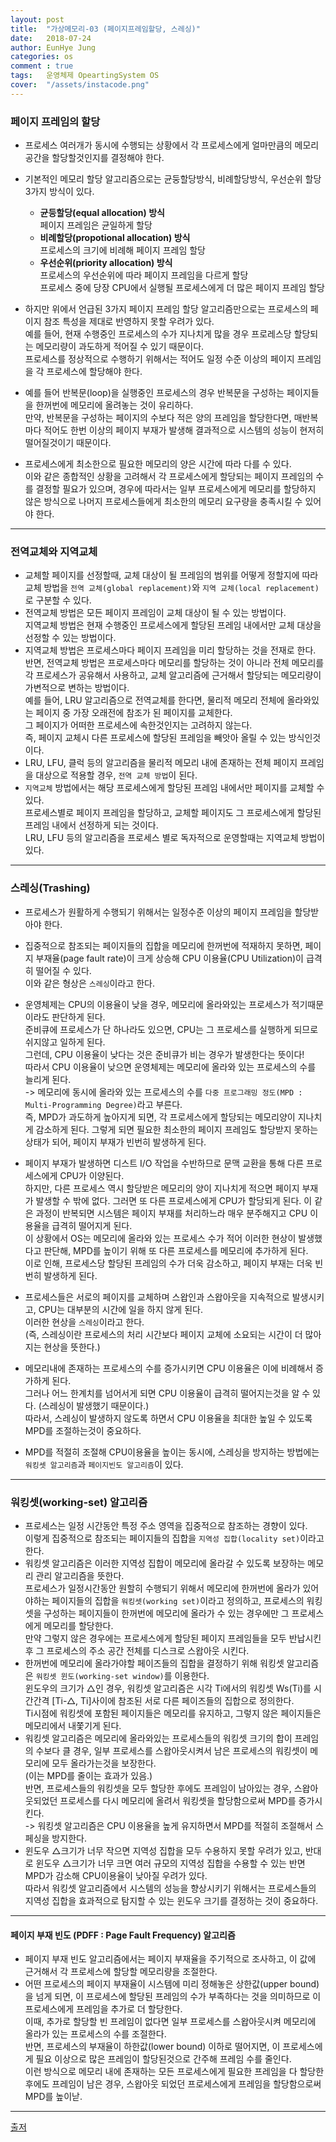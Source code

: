```yaml
---
layout: post
title:  "가상메모리-03 (페이지프레임할당, 스레싱)"
date:   2018-07-24
author: EunHye Jung
categories: os
comment : true
tags:	운영체제 OpeartingSystem OS
cover:  "/assets/instacode.png"
---
```


   

   

### 페이지 프레임의 할당       
   

* 프로세스 여러개가 동시에 수행되는 상황에서 각 프로세스에게 얼마만큼의 메모리 공간을 할당할것인지를 결정해야 한다.  
* 기본적인 메모리 할당 알고리즘으로는 균둥할당방식, 비례할당방식, 우선순위 할당 3가지 방식이 있다.  
  * <b>균등할당(equal allocation) 방식 </b>  
   페이지 프레임은 균일하게 할당  
  * <b>비례할당(propotional allocation) 방식 </b>  
   프로세스의 크기에 비례해 페이지 프레임 할당  
  * <b>우선순위(priority allocation) 방식 </b>  
   프로세스의 우선순위에 따라 페이지 프레임을 다르게 할당   
   프로세스 중에 당장 CPU에서 실행될 프로세스에게 더 많은 페이지 프레임 할당
   
* 하지만 위에서 언급된 3가지 페이지 프레임 할당 알고리즘만으로는 프로세스의 페이지 참조 특성을 제대로 반영하지 못할 우려가 있다.  
  예를 들어, 현재 수행중인 프로세스의 수가 지나치게 많을 경우 프로레스당 할당되는 메모리량이 과도하게 적어질 수 있기 때문이다.  
  프로세스를 정상적으로 수행하기 위해서는 적어도 일정 수준 이상의 페이지 프레임을 각 프로세스에 할당해야 한다.  
* 예를 들어 반복문(loop)을 실행중인 프로세스의 경우 반복문을 구성하는 페이지들을 한꺼번에 메모리에 올려놓는 것이 유리하다.  
  만약, 반복문을 구성하는 페이지의 수보다 적은 양의 프레임을 할당한다면, 매반복마다 적어도 한번 이상의 페이지 부재가 발생해 결과적으로 시스템의 성능이 현저히 떨어질것이기 때문이다.   
* 프로세스에게 최소한으로 필요한 메모리의 양은 시간에 따라 다를 수 있다.   
  이와 같은 종합적인 상황을 고려해서 각 프로세스에게 할당되는 페이지 프레임의 수를 결정할 필요가 있으며, 경우에 따라서는 일부 프로세스에게 메모리를 할당하지 않은 방식으로 나머지 프로세스들에게 최소한의 메모리 요구량을 충족시킬 수 있어야 한다.  
    
   
- - -   
    
    
### 전역교체와 지역교체    
    
* 교체할 페이지를 선정할때, 교체 대상이 될 프레임의 범위를 어떻게 정할지에 따라 교체 방법을 `전역 교체(global replacement)`와 `지역 교체(local replacement)`로 구분할 수 있다.  
* 전역교체 방법은 모든 페이지 프레임이 교체 대상이 될 수 있는 방법이다.  
  지역교체 방법은 현재 수행중인 프로세스에게 할당된 프레임 내에서만 교체 대상을 선정할 수 있는 방법이다.  
* 지역교체 방법은 프로세스마다 페이지 프레임을 미리 할당하는 것을 전재로 한다.  
  반면, 전역교체 방법은 프로세스마다 메모리를 할당하는 것이 아니라 전체 메모리를 각 프로세스가 공유해서 사용하고, 교체 알고리즘에 근거해서 할당되는 메모리량이 가변적으로 변하는 방법이다.  
  예를 들어, LRU 알고리즘으로 전역교체를 한다면, 물리적 메모리 전체에 올라와있는 페이지 중 가장 오래전에 참조가 된 페이지를 교체한다.  
  그 페이지가 어떠한 프로세스에 속한것인지는 고려하지 않는다.  
  즉, 페이지 교체시 다른 프로세스에 할당된 프레임을 빼앗아 올릴 수 있는 방식인것이다.   
* LRU, LFU, 클럭 등의 알고리즘을 물리적 메모리 내에 존재하는 전체 페이지 프레임을 대상으로 적용할 경우, `전역 교체 방법`이 된다.  
* `지역교체` 방법에서는 해당 프로세스에게 할당된 프레임 내에서만 페이지를 교체할 수 있다.  
  프로세스별로 페이지 프레임을 할당하고, 교체할 페이지도 그 프로세스에게 할당된 프레임 내에서 선정하게 되는 것이다.   
  LRU, LFU 등의 알고리즘을 프로세스 별로 독자적으로 운영할때는 지역교체 방법이 있다.   
    
    
- - -   
     
     
### 스레싱(Trashing)   
    
    
* 프로세스가 원활하게 수행되기 위해서는 일정수준 이상의 페이지 프레임을 할당받아야 한다.  
* 집중적으로 참조되는 페이지들의 집합을 메모리에 한꺼번에 적재하지 못하면, 페이지 부재율(page fault rate)이 크게 상승해 CPU 이용율(CPU Utilization)이 급격히 떨어질 수 있다.  
  이와 같은 형상은 `스레싱`이라고 한다.   
* 운영체제는 CPU의 이용율이 낮을 경우, 메모리에 올라와있는 프로세스가 적기때문이라도 판단하게 된다.  
  준비큐에 프로세스가 단 하나라도 있으면, CPU는 그 프로세스를 실행하게 되므로 쉬지않고 일하게 된다.  
  그런데, CPU 이용율이 낮다는 것은 준비큐가 비는 경우가 발생한다는 뜻이다!   
  따라서 CPU 이용율이 낮으면 운영체제는 메모리에 올라와 있는 프로세스의 수를 늘리게 된다.  
  -> 메모리에 동시에 올라와 있는 프로세스의 수를 `다중 프로그래밍 정도(MPD : Multi-Programming Degree)`라고 부른다.   
  즉, MPD가 과도하게 높아지게 되면, 각 프로세스에게 할당되는 메모리양이 지나치게 감소하게 된다. 그렇게 되면 필요한 최소한의 페이지 프레임도 할당받지 못하는 상태가 되어, 페이지 부재가 빈번히 발생하게 된다.   
* 페이지 부재가 발생하면 디스트 I/O 작업을 수반하므로 문맥 교환을 통해 다른 프로세스에게 CPU가 이양된다.  
  하지만, 다른 프로세스 역시 할당받은 메모리의 양이 지나치게 적으면 페이지 부재가 발생할 수 밖에 없다. 그러면 또 다른 프로세스에게 CPU가 할당되게 된다. 이 같은 과정이 반복되면 시스템은 페이지 부재를 처리하느라 매우 분주해지고 CPU 이용율을 급격히 떨어지게 된다.  
  이 상황에서 OS는 메모리에 올라와 있는 프로세스 수가 적어 이러한 현상이 발생했다고 판단해, MPD를 높이기 위해 또 다른 프로세스를 메모리에 추가하게 된다.  
  이로 인해, 프로세스당 할당된 프레임의 수가 더욱 감소하고, 페이지 부재는 더욱 빈번히 발생하게 된다.  
* 프로세스들은 서로의 페이지를 교체하며 스왑인과 스왑아웃을 지속적으로 발생시키고, CPU는 대부분의 시간에 일을 하지 않게 된다.  
  이러한 현상을 `스레싱`이라고 한다.  
  (즉, 스레싱이란 프로세스의 처리 시간보다 페이지 교체에 소요되는 시간이 더 많아지는 현상을 뜻한다.)   
    
* 메모리내에 존재하는 프로세스의 수를 증가시키면 CPU 이용율은 이에 비례해서 증가하게 된다.   
 그러나 어느 한계치를 넘어서게 되면 CPU 이용율이 급격히 떨어지는것을 알 수 있다. (스레싱이 발생했기 때문이다.)  
 따라서, 스레싱이 발생하지 않도록 하면서 CPU 이용율을 최대한 높일 수 있도록 MPD를 조절하는것이 중요하다.  
* MPD를 적절히 조절해 CPU이용율을 높이는 동시에, 스레싱을 방지하는 방법에는 `워킹셋 알고리즘`과 `페이지빈도 알고리즘`이 있다.  
    
- - -  
   
   
### 워킹셋(working-set) 알고리즘   
   
* 프로세스는 일정 시간동안 특정 주소 영역을 집중적으로 참조하는 경향이 있다.  
  이렇게 집중적으로 참조되는 페이지들의 집합을 `지역성 집합(locality set)`이라고 한다.  
* 워킹셋 알고리즘은 이러한 지역성 집합이 메모리에 올라갈 수 있도록 보장하는 메모리 관리 알고리즘을 뜻한다.  
  프로세스가 일정시간동안 원할히 수행되기 위해서 메모리에 한꺼번에 올라가 있어야하는 페이지들의 집합을 `워킹셋(working set)`이라고 정의하고, 프로세스의 워킹셋을 구성하는 페이지들이 한꺼번에 메모리에 올라가 수 있는 경우에만 그 프로세스에게 메모리를 할당한다.  
  만약 그렇지 않은 경우에는 프로세스에게 할당된 페이지 프레임들을 모두 반납시킨 후 그 프로세스의 주소 공간 전체를 디스크로 스왑아웃 시킨다.   
* 한꺼번에 메모리에 올라가야할 페이즈들의 집합을 결정하기 위해 워킹셋 알고리즘은 `워킹셋 윈도(working-set window)`를 이용한다.     
  윈도우의 크기가 △인 경우, 워킹셋 알고리즘은 시각 Ti에서의 워킹셋 Ws(Ti)를 시간간격 [Ti-△, Ti]사이에 참조된 서로 다른 페이즈들의 집합으로 정의한다.  
  Ti시점에 워킹셋에 포함된 페이지들은 메모리를 유지하고, 그렇지 않은 페이지들은 메모리에서 내쫓기게 된다.  
* 워킹셋 알고리즘은 메모리에 올라와있는 프로세스들의 워킹셋 크기의 합이 프레임의 수보다 클 경우, 일부 프로세스를 스왑아웃시켜서 남은 프로세스의 워킹셋이 메모리에 모두 올라가는것을 보장한다.  
  (이는 MPD를 줄이는 효과가 있음.)  
   반면, 프로세스들의 워킹셋을 모두 할당한 후에도 프레임이 남아있는 경우, 스왑아웃되었던 프로세스를 다시 메모리에 올려서 워킹셋을 할당함으로써 MPD를 증가시킨다.  
  -> 워킹셋 알고리즘은 CPU 이용율을 높게 유지하면서 MPD를 적절히 조절해서 스페싱을 방지한다.   
* 윈도우 △크기가 너무 작으면 지역성 집합을 모두 수용하지 못할 우려가 있고, 반대로 윈도우 △크기가 너무 크면 여러 규모의 지역성 집합을 수용할 수 있는 반면 MPD가 감소해 CPU이용율이 낮아질 우려가 있다.  
  따라서 워킹셋 알고리즘에서 시스템의 성능을 향상시키기 위해서는 프로세스들의 지역성 집합을 효과적으로 탐지할 수 있는 윈도우 크기를 결정하는 것이 중요하다.  
  
  
_ _ _   
  
   
#### 페이지 부재 빈도 (PDFF : Page Fault Frequency) 알고리즘   
  
* 페이지 부재 빈도 알고리즘에서는 페이지 부재율을 주기적으로 조사하고, 이 값에 근거해서 각 프로세스에 할당할 메모리량을 조절한다.  
* 어떤 프로세스의 페이지 부재율이 시스템에 미리 정해놓은 상한값(upper bound)을 넘게 되면, 이 프로세스에 할당된 프레임의 수가 부족하다는 것을 의미하므로 이 프로세스에게 프레임을 추가로 더 할당한다.  
  이때, 추가로 할당할 빈 프레임이 없다면 일부 프로세스를 스왑아웃시켜 메모리에 올라가 있는 프로세스의 수를 조절한다.   
  반면, 프로세스의 부재율이 하한값(lower bound) 이하로 떨어지면, 이 프로세스에게 필요 이상으로 많은 프레임이 할당된것으로 간주해 프레임 수를 줄인다.  
  이런 방식으로 메모리 내에 존재하는 모든 프로세스에게 필요한 프레임을 다 할당한 후에도 프레임이 남은 경우, 스왑아웃 되었던 프로세스에게 프레임을 할당함으로써 MPD를 높이낟.   
   
   
- - -
    
[출저](https://book.naver.com/bookdb/book_detail.nhn?bid=4392911)  
   
   

